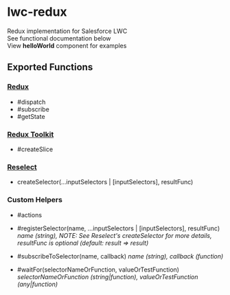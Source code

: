 # lwc-redux
Redux implementation for Salesforce LWC  
See functional documentation below  
View **helloWorld** component for examples

## Exported Functions
### [Redux](https:redux.js.org/api/store)
- #dispatch
- #subscribe
- #getState
 
### [Redux Toolkit](https:redux-toolkit.js.org/api/createSlice#parameters)
- #createSlice

### [Reselect](https:github.com/reduxjs/reselect#createselectorinputselectors--inputselectors-resultfunc)
- createSelector(...inputSelectors | [inputSelectors], resultFunc)


### Custom Helpers
- #actions

- #registerSelector(name, ...inputSelectors | [inputSelectors], resultFunc)  
*name (string), NOTE: See Reselect's createSelector for more details, resultFunc is optional (default: result => result)*

- #subscribeToSelector(name, callback)
*name (string), callback (function)*

- #waitFor(selectorNameOrFunction, valueOrTestFunction)
*selectorNameOrFunction (string|function), valueOrTestFunction (any|function)*
